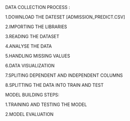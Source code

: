 
DATA COLLECTION PROCESS :

1.DOWNLOAD THE DATESET [ADMISSION_PREDICT.CSV]

2.IMPORTING THE LIBRARIES

3.READING THE DATASET

4.ANALYSE THE DATA

5.HANDLING MISSING VALUES

6.DATA VISUALIZATION

7.SPLITING DEPENDENT AND INDEPENDENT COLUMNS

8.SPLITTING THE DATA INTO TRAIN AND TEST

MODEL BUILDING STEPS:

1.TRAINING AND TESTING THE MODEL

2.MODEL EVALUATION
